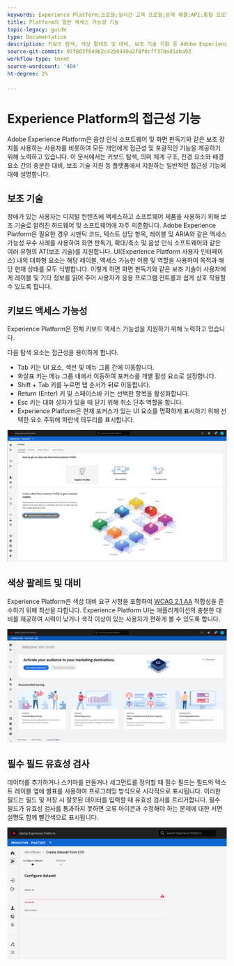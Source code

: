 ```yaml
---
keywords: Experience Platform;프로필;실시간 고객 프로필;문제 해결;API;통합 프로필;통합 프로필;통합;프로필;rtcp;XDM 그래프
title: Platform의 일반 액세스 가능성 기능
topic-legacy: guide
type: Documentation
description: 키보드 탐색, 색상 팔레트 및 대비, 보조 기술 지원 등 Adobe Experience Platform에서 지원하는 일반적인 접근성 기능에 대해 자세히 알아보십시오.
source-git-commit: 97f803f649b2c42b0449a2f8f0cff370ed1aba93
workflow-type: tm+mt
source-wordcount: '484'
ht-degree: 2%

---
```



# Experience Platform의 접근성 기능

Adobe Experience Platform은 음성 인식 소프트웨어 및 화면 판독기와 같은 보조 장치를 사용하는 사용자를 비롯하여 모든 개인에게 접근성 및 포괄적인 기능을 제공하기 위해 노력하고 있습니다. 이 문서에서는 키보드 탐색, 의미 체계 구조, 전경 요소와 배경 요소 간의 충분한 대비, 보조 기술 지원 등 플랫폼에서 지원하는 일반적인 접근성 기능에 대해 설명합니다.

## 보조 기술

장애가 있는 사용자는 디지털 컨텐츠에 액세스하고 소프트웨어 제품을 사용하기 위해 보조 기술로 알려진 하드웨어 및 소프트웨어에 자주 의존합니다. Adobe Experience Platform은 필요한 경우 시맨틱 코드, 텍스트 상당 항목, 레이블 및 ARIA와 같은 액세스 가능성 우수 사례를 사용하여 화면 판독기, 확대/축소 및 음성 인식 소프트웨어와 같은 여러 유형의 AT(보조 기술)를 지원합니다. UI(Experience Platform 사용자 인터페이스) 내의 대화형 요소는 해당 레이블, 액세스 가능한 이름 및 역할을 사용하여 목적과 해당 현재 상태를 모두 식별합니다. 이렇게 하면 화면 판독기와 같은 보조 기술이 사용자에게 레이블 및 기타 정보를 읽어 주어 사용자가 응용 프로그램 컨트롤과 쉽게 상호 작용할 수 있도록 합니다.

## 키보드 액세스 가능성

Experience Platform은 전체 키보드 액세스 가능성을 지원하기 위해 노력하고 있습니다.

다음 탐색 요소는 접근성을 용이하게 합니다.
* Tab 키는 UI 요소, 섹션 및 메뉴 그룹 간에 이동합니다.
* 화살표 키는 메뉴 그룹 내에서 이동하여 포커스를 개별 활성 요소로 설정합니다.
* Shift + Tab 키를 누르면 탭 순서가 뒤로 이동합니다.
* Return (Enter) 키 및 스페이스바 키는 선택한 항목을 활성화합니다.
* Esc 키는 대화 상자가 있을 때 닫기 위해 취소 단추 역할을 합니다.
* Experience Platform은 현재 포커스가 있는 UI 요소를 명확하게 표시하기 위해 선택한 요소 주위에 파란색 테두리를 표시합니다.

![선택한 요소 주위에 표시되는 파란색 테두리는 포커스가 적용되었음을 나타냅니다.](images/profile-overview-tab.png)

## 색상 팔레트 및 대비

Experience Platform은 색상 대비 요구 사항을 포함하여 [WCAG 2.1 AA](https://www.w3.org/TR/WCAG/) 적합성을 준수하기 위해 최선을 다합니다. Experience Platform UI는 애플리케이션의 충분한 대비를 제공하여 시력이 낮거나 색각 이상이 있는 사용자가 편하게 볼 수 있도록 합니다.

![Experience Platform UI의 홈 페이지에 있는 색상 팔레트 및 대비.](images/homepage.png)

## 필수 필드 유효성 검사

데이터를 추가하거나 스키마를 만들거나 세그먼트를 정의할 때 필수 필드는 필드의 텍스트 레이블 옆에 별표를 사용하여 프로그래밍 방식으로 시각적으로 표시됩니다. 이러한 필드는 필드 및 저장 시 잘못된 데이터를 입력할 때 유효성 검사를 트리거합니다. 필수 필드가 유효성 검사를 통과하지 못하면 오류 아이콘과 수정해야 하는 문제에 대한 서면 설명도 함께 빨간색으로 표시됩니다.

![유효성 검사를 통과하지 못한 필수 필드의 닫힘. 필드가 빨간색으로 표시되고 오류 아이콘이 표시됩니다.](images/field-validation.png)